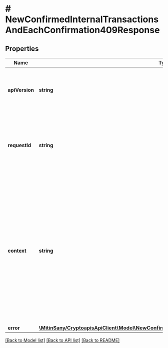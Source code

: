 # # NewConfirmedInternalTransactionsAndEachConfirmation409Response

## Properties

Name | Type | Description | Notes
------------ | ------------- | ------------- | -------------
**apiVersion** | **string** | Specifies the version of the API that incorporates this endpoint. |
**requestId** | **string** | Defines the ID of the request. The &#x60;requestId&#x60; is generated by Crypto APIs and it&#39;s unique for every request. |
**context** | **string** | In batch situations the user can use the context to correlate responses with requests. This property is present regardless of whether the response was successful or returned as an error. &#x60;context&#x60; is specified by the user. | [optional]
**error** | [**\MitinSany/CryptoapisApiClient\Model\NewConfirmedInternalTransactionsAndEachConfirmationE409**](NewConfirmedInternalTransactionsAndEachConfirmationE409.md) |  |

[[Back to Model list]](../../README.md#models) [[Back to API list]](../../README.md#endpoints) [[Back to README]](../../README.md)
